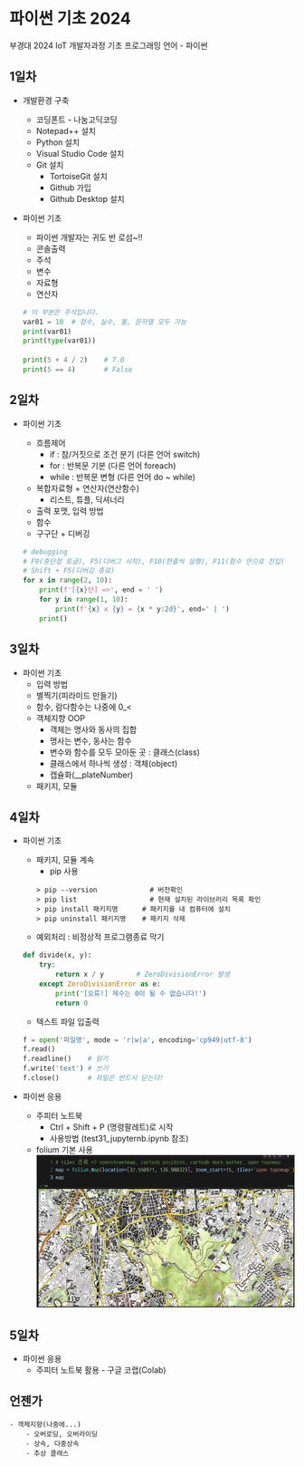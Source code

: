 # 파이썬 기초 2024
부경대 2024 IoT 개발자과정 기초 프로그래밍 언어 -  파이썬

## 1일차
- 개발환경 구축
    - 코딩폰트 - 나눔고딕코딩
    - Notepad++ 설치
    - Python 설치
    - Visual Studio Code 설치
    - Git 설치
        - TortoiseGit 설치
        - Github 가입
        - Github Desktop 설치

- 파이썬 기초
    - 파이썬 개발자는 귀도 반 로섬~!!
    - 콘솔출력
    - 주석
    - 변수
    - 자료형
    - 연산자

    ```python
    # 이 부분은 주석입니다.
    var01 = 10  # 정수, 실수, 불, 문자열 모두 가능
    print(var01)
    print(type(var01))

    print(5 + 4 / 2)    # 7.0
    print(5 == 4)       # False
    ```

## 2일차
- 파이썬 기초
    - 흐름제어
        - if : 참/거짓으로 조건 분기 (다른 언어 switch)
        - for : 반복문 기분 (다른 언어 foreach)
        - while : 반복문 변형 (다른 언어 do ~ while)
    - 복합자료형 + 연산자(연산함수)
        - 리스트, 튜플, 딕셔너리
    - 출력 포맷, 입력 방법
    - 함수
    - 구구단 + 디버깅

    ```python
    # debugging
    # F9(중단점 토글), F5(디버그 시작), F10(한줄씩 실행), F11(함수 안으로 진입)
    # Shift + F5(디버깅 종료)
    for x in range(2, 10):
        print(f'[{x}단] =>', end = ' ')
        for y in range(1, 10):
            print(f'{x} x {y} = {x * y:2d}', end=' | ')
        print()
    ```
 
## 3일차
- 파이썬 기초
    - 입력 방법
    - 별찍기(피라미드 만들기)
    - 함수, 람다함수는 나중에 0_<
    - 객체지향 OOP
        - 객체는 명사와 동사의 집합
        - 명사는 변수, 동사는 함수
        - 변수와 함수를 모두 모아둔 곳 : 클래스(class)
        - 클래스에서 하나씩 생성 : 객체(object)
        - 캡슐화(__plateNumber)
    - 패키지, 모듈

## 4일차
- 파이썬 기초
    - 패키지, 모듈 계속
        - pip 사용
        ```shell
        > pip --version             # 버전확인
        > pip list                  # 현재 설치된 라이브러리 목록 확인
        > pip install 패키지명      # 패키지를 내 컴퓨터에 설치
        > pip uninstall 패키지명    # 패키지 삭제
        ```
    - 예외처리 : 비정상적 프로그램종료 막기

    ```python
    def divide(x, y):
        try:
            return x / y        # ZeroDivisionError 발생
        except ZeroDivisionError as e:
            print('[오류!] 제수는 0이 될 수 없습니다!')
            return 0
    ```
    - 텍스트 파일 입출력

    ```python
    f = open('파일명', mode = 'r|w|a', encoding='cp949|utf-8')
    f.read()
    f.readline()    # 읽기
    f.write('text') # 쓰기
    f.close()       # 파일은 반드시 닫는다!
    ```

- 파이썬 응용
    - 주피터 노트북
        - Ctrl + Shift + P (명령팔레트)로 시작
        - 사용방법 (test31_jupyternb.ipynb 참조)
    - folium 기본 사용
    ![folium 사용법](https://github.com/som7199/basic-python-2024/blob/main/images/python_001.png)

## 5일차
- 파이썬 응용
    - 주피터 노트북 활용 - 구글 코랩(Colab)
    
## 언젠가
    - 객체지향(나중에...)
        - 오버로딩, 오버라이딩
        - 상속, 다중상속
        - 추상 클래스